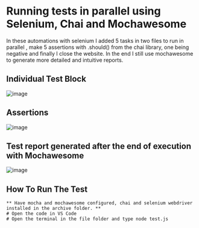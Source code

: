 # Running tests in parallel using Selenium, Chai and Mochawesome #


In these automations with selenium I added 5 tasks in two files to run in parallel , make 5 assertions with .should() from the chai library, one being negative and finally I close the website. In the end I still use mochawesome to generate more detailed and intuitive reports.


## Individual Test Block ##
![image](https://github.com/EduardoQA/selenium-automated-test/assets/155772308/e1eaa3b1-38a4-4986-9ac0-44b0c9876f2f)

## Assertions ##
![image](https://github.com/EduardoQA/selenium-automated-test/assets/155772308/63f99bc1-529e-4695-a512-0fd6fa7d8820)

## Test report generated after the end of execution with Mochawesome ##
![image](https://github.com/EduardoQA/selenium-automated-test/assets/155772308/8eef1890-36e6-4551-b3da-86eedf6dfedb)


## How To Run The Test ##

```
** Have mocha and mochawesome configured, chai and selenium webdriver installed in the archive folder. **
# Open the code in VS Code
# Open the terminal in the file folder and type node test.js

```

